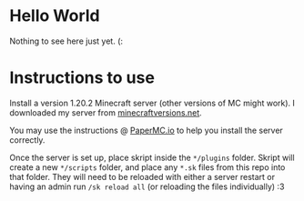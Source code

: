 # Hello World
Nothing to see here just yet. (:

# Instructions to use
Install a version 1.20.2 Minecraft server (other versions of MC might work).  I downloaded my server from [minecraftversions.net](https://www.minecraftversions.net/paper).

You may use the instructions @ [PaperMC.io](https://docs.papermc.io/paper/getting-started) to help you install the server correctly.

Once the server is set up, place skript inside the `*/plugins` folder.  Skript will create a new `*/scripts` folder, and place any `*.sk` files from this repo into that folder.  They will need to be reloaded with either a server restart or having an admin run `/sk reload all` (or reloading the files individually) :3